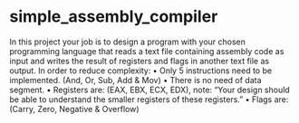 # simple_assembly_compiler
In this project your job is to design a program with your chosen programming language that reads a text file containing assembly code as input and writes the result of registers and flags in another text file as output.
In order to reduce complexity:
• Only 5 instructions need to be implemented. (And, Or, Sub, Add & Mov)
• There is no need of data segment.
• Registers are: (EAX, EBX, ECX, EDX), note: “Your design should be able to
understand the smaller registers of these registers.”
• Flags are: (Carry, Zero, Negative & Overflow)
